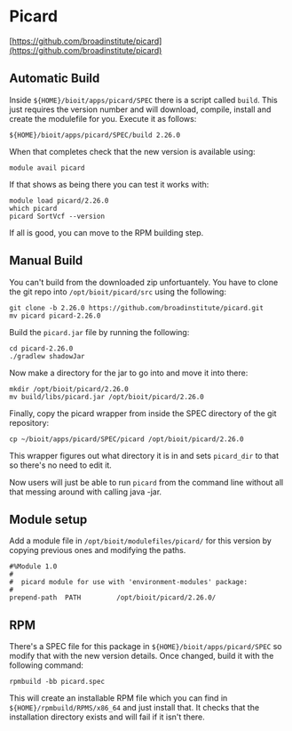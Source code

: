 # Picard

[https://github.com/broadinstitute/picard](https://github.com/broadinstitute/picard)

## Automatic Build

Inside `${HOME}/bioit/apps/picard/SPEC` there is a script called `build`. This just requires the version number and will download, compile, install and create the modulefile for you. Execute it as follows:

    ${HOME}/bioit/apps/picard/SPEC/build 2.26.0

When that completes check that the new version is available using:

    module avail picard

If that shows as being there you can test it works with:

    module load picard/2.26.0
    which picard
    picard SortVcf --version

If all is good, you can move to the RPM building step.

## Manual Build

You can't build from the downloaded zip unfortuantely. You have to clone the git repo into `/opt/bioit/picard/src` using the following:

    git clone -b 2.26.0 https://github.com/broadinstitute/picard.git
    mv picard picard-2.26.0

Build the `picard.jar` file by running the following:

    cd picard-2.26.0
    ./gradlew shadowJar

Now make a directory for the jar to go into and move it into there:

    mkdir /opt/bioit/picard/2.26.0
    mv build/libs/picard.jar /opt/bioit/picard/2.26.0

Finally, copy the picard wrapper from inside the SPEC directory of the git repository:

    cp ~/bioit/apps/picard/SPEC/picard /opt/bioit/picard/2.26.0

This wrapper figures out what directory it is in and sets `picard_dir` to that so there's no need to edit it.

Now users will just be able to run `picard` from the command line without all that messing around with calling java -jar.

## Module setup

Add a module file in `/opt/bioit/modulefiles/picard/` for this version by copying previous ones and modifying the paths.

    #%Module 1.0
    #
    #  picard module for use with 'environment-modules' package:
    #
    prepend-path  PATH         /opt/bioit/picard/2.26.0/

## RPM

There's a SPEC file for this package in `${HOME}/bioit/apps/picard/SPEC` so modify that with the new version details. Once changed, build it with the following command:

    rpmbuild -bb picard.spec

This will create an installable RPM file which you can find in `${HOME}/rpmbuild/RPMS/x86_64` and just install that. It checks that the installation directory exists and will fail if it isn't there.
